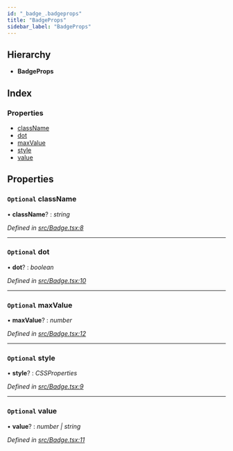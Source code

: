 ```yaml
---
id: "_badge_.badgeprops"
title: "BadgeProps"
sidebar_label: "BadgeProps"
---
```


## Hierarchy

* **BadgeProps**

## Index

### Properties

* [className](_badge_.badgeprops.md#optional-classname)
* [dot](_badge_.badgeprops.md#optional-dot)
* [maxValue](_badge_.badgeprops.md#optional-maxvalue)
* [style](_badge_.badgeprops.md#optional-style)
* [value](_badge_.badgeprops.md#optional-value)

## Properties

### `Optional` className

• **className**? : *string*

*Defined in [src/Badge.tsx:8](https://github.com/tarojsx/ui/blob/bc31158/src/Badge.tsx#L8)*

___

### `Optional` dot

• **dot**? : *boolean*

*Defined in [src/Badge.tsx:10](https://github.com/tarojsx/ui/blob/bc31158/src/Badge.tsx#L10)*

___

### `Optional` maxValue

• **maxValue**? : *number*

*Defined in [src/Badge.tsx:12](https://github.com/tarojsx/ui/blob/bc31158/src/Badge.tsx#L12)*

___

### `Optional` style

• **style**? : *CSSProperties*

*Defined in [src/Badge.tsx:9](https://github.com/tarojsx/ui/blob/bc31158/src/Badge.tsx#L9)*

___

### `Optional` value

• **value**? : *number | string*

*Defined in [src/Badge.tsx:11](https://github.com/tarojsx/ui/blob/bc31158/src/Badge.tsx#L11)*
